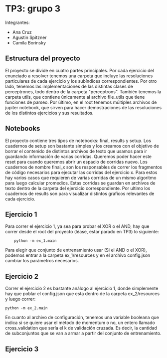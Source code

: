 # TP3: grupo 3
Integrantes:
* Ana Cruz
* Agustin Spitzner
* Camila Borinsky

## Estructura del proyecto
El proyecto se divide en cuatro partes principales. Por cada ejercicio del enunciado a resolver tenemos una carpeta que incluye las resoluciones particulares de cada ejercicio y los subíndices correspondientes. Por otro lado, tenemos las implementaciones de las distintas clases de perceptrones, todo dentro de la carpeta "perceptrons". También tenemos la carpeta utils, que contiene únicamente al archivo file_utils que tiene funciones de parseo. Por último, en el root tenemos múltiples archivos de jupiter notebook, que sirven para hacer demostraciones de las resoluciones de los distintos ejercicios y sus resultados. 

## Notebooks
El proyecto contiene tres tipos de notebooks: final, results y setup. Los cuadernos de setup son bastante simples y los creamos con el objetivo de borrar el contenido de distintos archivos de texto que usamos para ir guardando información de varias corridas. Queremos poder hacer este reset para cuando queremos abrir un espacio de corridas nuevo. Los cuadernos de nombre final_x son los responsables de correr los fragmentos de código necesarios para ejecutar las corridas del ejercicio x. Para estos hay varios casos que requieren de varias corridas de un mismo algoritmo para luego calcular promedios. Estas corridas se guardan en archivos de texto dentro de la carpeta del ejercicio correspondiente. Por ultimo los cuadernos de results son para visualizar distintos graficos relevantes de cada ejercicio. 

## Ejercicio 1
Para correr el ejercicio 1, ya sea para probar el XOR o el AND, hay que correr desde el root del proyecto (léase, estar parado en TP3) lo siguiente:
```
    python -m ex_1.main
````
Para elegir que conjunto de entrenamiento usar (Si el AND o el XOR), podemos entrar a la carpeta ex_1/resources y en el archivo config.json cambiar los parámetros necesarios. 

## Ejercicio 2
Correr el ejercicio 2 es bastante análogo al ejercicio 1, donde simplemente hay que poblar el config.json que esta dentro de la carpeta ex_2/resources y luego correr:
```
python -m ex_2.main
```
En cuanto al archivo de configuración, tenemos una variable booleana que indica si se quiere usar el método de momentum o no, un entero llamado cross_validation que sería el k de validación cruzada. Es decir, la cantidad de subconjuntos que se van a armar a partir del conjunto de entrenamiento.


## Ejercicio 3


